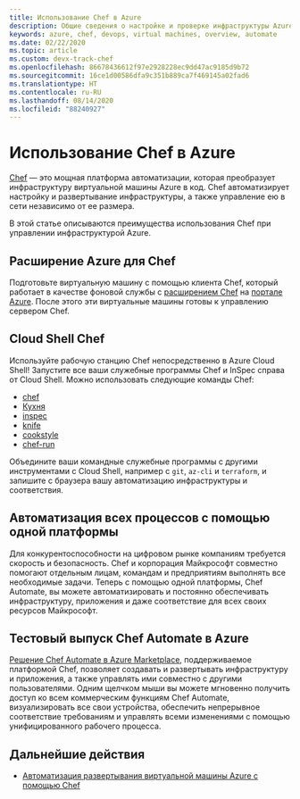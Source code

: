 ```yaml
---
title: Использование Chef в Azure
description: Общие сведения о настройке и проверке инфраструктуры Azure с помощью Chef
keywords: azure, chef, devops, virtual machines, overview, automate
ms.date: 02/22/2020
ms.topic: article
ms.custom: devx-track-chef
ms.openlocfilehash: 86678436612f97e2928228ec9dd47ac9185d9b72
ms.sourcegitcommit: 16ce1d00586dfa9c351b889ca7f469145a02fad6
ms.translationtype: HT
ms.contentlocale: ru-RU
ms.lasthandoff: 08/14/2020
ms.locfileid: "88240927"
---
```

# <a name="using-chef-with-azure"></a>Использование Chef в Azure

[Chef](https://www.chef.io) — это мощная платформа автоматизации, которая преобразует инфраструктуру виртуальной машины Azure в код. Chef автоматизирует настройку и развертывание инфраструктуры, а также управление ею в сети независимо от ее размера.

В этой статье описываются преимущества использования Chef при управлении инфраструктурой Azure.

## <a name="chef-extension-on-azure"></a>Расширение Azure для Chef

Подготовьте виртуальную машину с помощью клиента Chef, который работает в качестве фоновой службы с [расширением Chef](https://docs.microsoft.com/azure/chef/chef-extension-portal) на [портале Azure](https://go.microsoft.com/fwlink/p/?LinkID=525040). После этого эти виртуальные машины готовы к управлению сервером Chef.

## <a name="chef-cloud-shell"></a>Cloud Shell Chef

Используйте рабочую станцию Chef непосредственно в Azure Cloud Shell! Запустите все ваши 	служебные программы Chef и InSpec справа от Cloud Shell. Можно использовать следующие команды Chef:

* [chef](https://docs.chef.io/ctl_chef.html)
* [Кухня](https://docs.chef.io/ctl_kitchen.html)
* [inspec](https://www.inspec.io/docs/reference/cli/)
* [knife](https://docs.chef.io/knife.html)
* [cookstyle](https://docs.chef.io/cookstyle.html)
* [chef-run](https://www.chef.sh/docs/chef-workstation/getting-started/)

Объедините ваши командные служебные программы с другими инструментами с Cloud Shell, например с `git`, `az-cli` и `terraform`, и запишите с браузера вашу автоматизацию инфраструктуры и соответствия.

## <a name="automate-everything-with-one-platform"></a>Автоматизация всех процессов с помощью одной платформы

Для конкурентоспособности на цифровом рынке компаниям требуется скорость и безопасность. Chef и корпорация Майкрософт совместно помогают отдельным лицам, командам и предприятиям выполнять все необходимые задачи. Теперь с помощью одной платформы, Chef Automate, вы можете автоматизировать и постоянно обеспечивать инфраструктуру, приложения и даже соответствие для всех своих ресурсов Майкрософт.

## <a name="test-drive-chef-automate-on-azure"></a>Тестовый выпуск Chef Automate в Azure

[Решение Chef Automate в Azure Marketplace](https://azuremarketplace.microsoft.com/en-us/marketplace/apps/chef-software.chef-automate), поддерживаемое платформой Chef, позволяет создавать и развертывать инфраструктуру и приложения, а также управлять ими совместно с другими пользователями. Одним щелчком мыши вы можете мгновенно получить доступ ко всем коммерческим функциям Chef Automate, визуализировать все свои устройства, обеспечить непрерывное соответствие требованиям и управлять всеми изменениями с помощью унифицированного рабочего процесса.

## <a name="next-steps"></a>Дальнейшие действия

* [Автоматизация развертывания виртуальной машины Azure с помощью Chef](windows-vm-configure.md)
